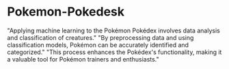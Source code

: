 # Pokemon-Pokedesk
"Applying machine learning to the Pokémon Pokédex involves data analysis and classification of creatures." "By preprocessing data and using classification models, Pokémon can be accurately identified and categorized." "This process enhances the Pokédex's functionality, making it a valuable tool for Pokémon trainers and enthusiasts."
